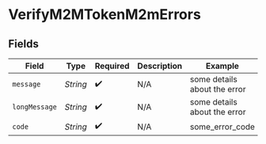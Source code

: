 # VerifyM2MTokenM2mErrors


## Fields

| Field                        | Type                         | Required                     | Description                  | Example                      |
| ---------------------------- | ---------------------------- | ---------------------------- | ---------------------------- | ---------------------------- |
| `message`                    | *String*                     | :heavy_check_mark:           | N/A                          | some details about the error |
| `longMessage`                | *String*                     | :heavy_check_mark:           | N/A                          | some details about the error |
| `code`                       | *String*                     | :heavy_check_mark:           | N/A                          | some_error_code              |